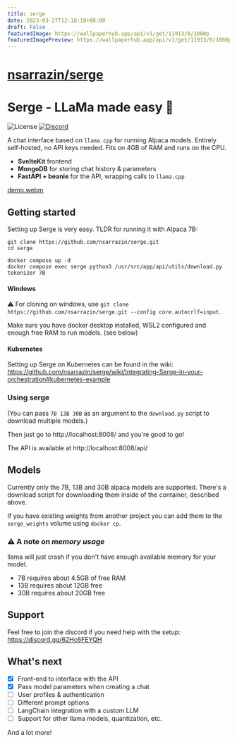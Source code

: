 ```yaml
---
title: serge
date: 2023-03-27T12:18:18+08:00
draft: False
featuredImage: https://wallpaperhub.app/api/v1/get/11913/0/1080p
featuredImagePreview: https://wallpaperhub.app/api/v1/get/11913/0/1080p
---
```


# [nsarrazin/serge](https://github.com/nsarrazin/serge)

# Serge - LLaMa made easy 🦙

![License](https://img.shields.io/github/license/nsarrazin/serge)
[![Discord](https://img.shields.io/discord/1088427963801948201?label=Discord)](https://discord.gg/62Hc6FEYQH)

A chat interface based on `llama.cpp` for running Alpaca models. Entirely self-hosted, no API keys needed. Fits on 4GB of RAM and runs on the CPU.

- **SvelteKit** frontend
- **MongoDB** for storing chat history & parameters
- **FastAPI + beanie** for the API, wrapping calls to `llama.cpp`

[demo.webm](https://user-images.githubusercontent.com/25119303/226897188-914a6662-8c26-472c-96bd-f51fc020abf6.webm)

## Getting started

Setting up Serge is very easy. TLDR for running it with Alpaca 7B:
```
git clone https://github.com/nsarrazin/serge.git
cd serge

docker compose up -d
docker compose exec serge python3 /usr/src/app/api/utils/download.py tokenizer 7B
```

#### Windows

:warning: For cloning on windows, use `git clone https://github.com/nsarrazin/serge.git --config core.autocrlf=input`.  

Make sure you have docker desktop installed, WSL2 configured and enough free RAM to run models. (see below)


#### Kubernetes

Setting up Serge on Kubernetes can be found in the wiki: https://github.com/nsarrazin/serge/wiki/Integrating-Serge-in-your-orchestration#kubernetes-example

### Using serge

(You can pass `7B 13B 30B` as an argument to the `download.py` script to download multiple models.)

Then just go to http://localhost:8008/ and you're good to go!

The API is available at http://localhost:8008/api/

## Models

Currently only the 7B, 13B and 30B alpaca models are supported. There's a download script for downloading them inside of the container, described above.

If you have existing weights from another project you can add them to the `serge_weights` volume using `docker cp`.

### :warning: A note on _memory usage_

llama will just crash if you don't have enough available memory for your model.

- 7B requires about 4.5GB of free RAM
- 13B requires about 12GB free
- 30B requires about 20GB free

## Support

Feel free to join the discord if you need help with the setup: https://discord.gg/62Hc6FEYQH

## What's next

- [x] Front-end to interface with the API
- [x] Pass model parameters when creating a chat
- [ ] User profiles & authentication
- [ ] Different prompt options
- [ ] LangChain integration with a custom LLM
- [ ] Support for other llama models, quantization, etc.

And a lot more!

